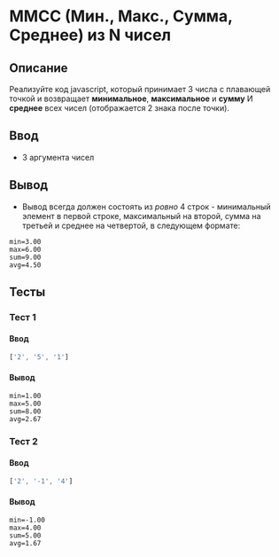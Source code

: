 # ММСС (Мин., Макс., Сумма, Среднее) из N чисел

## Описание
Реализуйте код javascript, который принимает 3 числа с плавающей точкой и возвращает **минимальное**, **максимальное** и **сумму**
И **среднее** всех чисел (отображается 2 знака после точки).

## Ввод
- 3 аргумента чисел

## Вывод
- Вывод всегда должен состоять из *ровно* 4 строк - минимальный элемент в первой строке, максимальный на второй, сумма на третьей и среднее на четвертой, в следующем формате:

```
min=3.00
max=6.00
sum=9.00
avg=4.50
```

## Тесты

### Тест 1

#### Ввод
```js
['2', '5', '1']
```

#### Вывод
```
min=1.00
max=5.00
sum=8.00
avg=2.67
```

### Тест 2

#### Ввод
```js
['2', '-1', '4']
```

#### Вывод
```
min=-1.00
max=4.00
sum=5.00
avg=1.67
```
